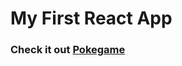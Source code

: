 # My First React App

### Check it out <a href="https://prithvibytes.github.io/pokegame/">Pokegame</a>
